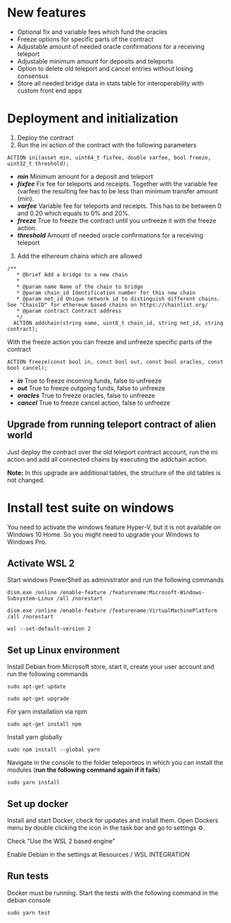 # New features
- Optional fix and variable fees which fund the oracles
- Freeze options for specific parts of the contract
- Adjustable amount of needed oracle confirmations for a receiving teleport
- Adjustable minimum amount for deposits and teleports 
- Option to delete old teleport and cancel entries without losing consensus 
- Store all needed bridge data in stats table for interoperability with custom front end apps

# Deployment and initialization

1. Deploy the contract
2. Run the ini action of the contract with the following parameters
```
ACTION ini(asset min, uint64_t fixfee, double varfee, bool freeze, uint32_t threshold);
```
- ***min*** Minimum amount for a deposit and teleport
- ***fixfee*** Fix fee for teleports and receipts. Together with the variable fee (varfee) the resulting fee has to be less than minimum transfer amount (min).
- ***varfee*** Variable fee for teleports and receipts. This has to be between 0 and 0.20 which equals to 0% and 20%.
- ***freeze*** True to freeze the contract until you unfreeze it with the freeze action.
- ***threshold*** Amount of needed oracle confirmations for a receiving teleport

3. Add the ethereum chains which are allowed
```
/**
   * @brief Add a bridge to a new chain
   * 
   * @param name Name of the chain to bridge
   * @param chain_id Identification number for this new chain
   * @param net_id Unique network id to distinguish different chains. See "ChainID" for ethereum based chains on https://chainlist.org/ 
   * @param contract Contract address
   */
  ACTION addchain(string name, uint8_t chain_id, string net_id, string contract);
```
With the freeze action you can freeze and unfreeze specific parts of the contract
```
ACTION freeze(const bool in, const bool out, const bool oracles, const bool cancel);
```
- ***in*** True to freeze incoming funds, false to unfreeze 
- ***out*** True to freeze outgoing funds, false to unfreeze
- ***oracles*** True to freeze oracles, false to unfreeze
- ***cancel*** True to freeze cancel action, false to unfreeze

## Upgrade from running teleport contract of alien world

Just deploy the contract over the old teleport contract account, run the ini action and add all connected chains by executing the addchain action.

**Note:** In this upgrade are additional tables, the structure of the old tables is not changed.

# Install test suite on windows

You need to activate the windows feature Hyper-V, but it is not available on Windows 10 Home. So you might need to upgrade your Windows to Windows Pro.

## Activate WSL 2
Start windows PowerShell as administrator and run the following commands
```
dism.exe /online /enable-feature /featurename:Microsoft-Windows-Subsystem-Linux /all /norestart
```

```
dism.exe /online /enable-feature /featurename:VirtualMachinePlatform /all /norestart
```

```
wsl --set-default-version 2
```

## Set up Linux environment
Install Debian from Microsoft store, start it, create your user account and run the following commands
```
sudo apt-get update
```
```
sudo apt-get upgrade
```
For yarn installation via npm
```
sudo apt-get install npm
```
Install yarn globally
```
sudo npm install --global yarn
```
Navigate in the console to the folder teleporteos in which you can install the modules (**run the following command again if it fails**)
```
sudo yarn install
```

## Set up docker
Install and start Docker, check for updates and install them. Open Dockers menu by double clicking the icon in the task bar and go to settings ⚙️.

Check "Use the WSL 2 based engine"

Enable Debian in the settings at Resources / WSL INTEGRATION

## Run tests

Docker must be running. Start the tests with the following command in the debian console
```
sudo yarn test 
```